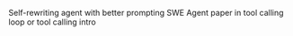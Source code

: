 Self-rewriting agent with better prompting
SWE Agent paper in tool calling loop or tool calling intro
